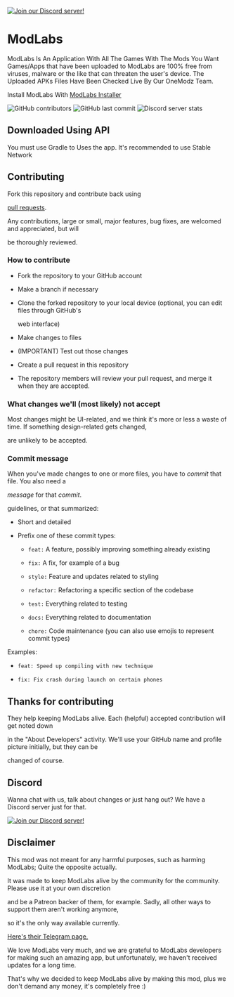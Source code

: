 

   [![Join our Discord server!](https://media.discordapp.net/attachments/991069266486919268/993260753538777088/20220704_035916.jpg)](https://discord.gg/WNrPyBUZsE)

# ModLabs

ModLabs Is An Application With All The Games With The Mods You Want Games/Apps that have been uploaded to ModLabs are 100% free from viruses, malware or the like that can threaten the user's device. The Uploaded APKs Files Have Been Checked Live By Our OneModz Team.

Install ModLabs With [ ModLabs Installer ](https://github.com/MikuuModz/ModLabsInstaller)

![GitHub contributors](https://img.shields.io/github/contributors/ModLabsOfficial/ModLabs) ![GitHub last commit](https://img.shields.io/github/last-commit/ModLabsOfficial/ModLabs) ![Discord server stats](https://img.shields.io/discord/984140984382263347)

## Downloaded Using API

You must use Gradle to Uses the app. It's recommended to use Stable Network

## Contributing

Fork this repository and contribute back using

[pull requests](https://github.com/ModLabsOfficial/ModLabs/pulls).

Any contributions, large or small, major features, bug fixes, are welcomed and appreciated, but will

be thoroughly reviewed.

### How to contribute

- Fork the repository to your GitHub account

- Make a branch if necessary

- Clone the forked repository to your local device (optional, you can edit files through GitHub's

  web interface)

- Make changes to files

- (IMPORTANT) Test out those changes

- Create a pull request in this repository

- The repository members will review your pull request, and merge it when they are accepted.

### What changes we'll (most likely) not accept

Most changes might be UI-related, and we think it's more or less a waste of time. If something design-related gets changed,

are unlikely to be accepted.

### Commit message

When you've made changes to one or more files, you have to *commit* that file. You also need a

*message* for that *commit*.

guidelines, or that summarized:

- Short and detailed

- Prefix one of these commit types:

   - `feat:` A feature, possibly improving something already existing

   - `fix:` A fix, for example of a bug

   - `style:` Feature and updates related to styling

   - `refactor:` Refactoring a specific section of the codebase

   - `test:` Everything related to testing

   - `docs:` Everything related to documentation

   - `chore:` Code maintenance (you can also use emojis to represent commit types)

Examples:

 - `feat: Speed up compiling with new technique`

 - `fix: Fix crash during launch on certain phones`

## Thanks for contributing

They help keeping ModLabs alive. Each (helpful) accepted contribution will get noted down

in the "About Developers" activity. We'll use your GitHub name and profile picture initially, but they can be

changed of course.

## Discord

Wanna chat with us, talk about changes or just hang out? We have a Discord server just for that.

[![Join our Discord server!](https://media.discordapp.net/attachments/991069266486919268/993431470339272784/20220704_152043.jpg)](https://dsc.gg/modlabs-mikuu)

## Disclaimer

This mod was not meant for any harmful purposes, such as harming ModLabs; Quite the opposite actually.

It was made to keep ModLabs alive by the community for the community. Please use it at your own discretion

and be a Patreon backer of them, for example. Sadly, all other ways to support them aren't working anymore,

so it's the only way available currently.

[Here's their Telegram page.](https://t.me/ModLabs72)

We love ModLabs very much, and we are grateful to ModLabs developers for making such an amazing app, but unfortunately, we haven't received updates for a long time.

That's why we decided to keep ModLabs alive by making this mod, plus we don't demand any money, it's completely free :)
